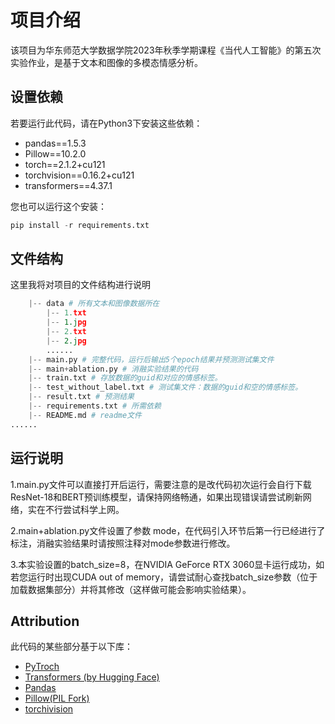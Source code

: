 # 项目介绍
该项目为华东师范大学数据学院2023年秋季学期课程《当代人工智能》的第五次实验作业，是基于文本和图像的多模态情感分析。
## 设置依赖
若要运行此代码，请在Python3下安装这些依赖：
- pandas==1.5.3
- Pillow==10.2.0
- torch==2.1.2+cu121
- torchvision==0.16.2+cu121
- transformers==4.37.1

您也可以运行这个安装：
```python
pip install -r requirements.txt
```

## 文件结构
这里我将对项目的文件结构进行说明
```python
    |-- data # 所有文本和图像数据所在
        |-- 1.txt
        |-- 1.jpg
        |-- 2.txt
        |-- 2.jpg
        ......
    |-- main.py # 完整代码，运行后输出5个epoch结果并预测测试集文件
    |-- main+ablation.py # 消融实验结果的代码
    |-- train.txt # 存放数据的guid和对应的情感标签。
    |-- test_without_label.txt # 测试集文件：数据的guid和空的情感标签。
    |-- result.txt # 预测结果
    |-- requirements.txt # 所需依赖
    |-- README.md # readme文件
......
```
## 运行说明
1.main.py文件可以直接打开后运行，需要注意的是改代码初次运行会自行下载ResNet-18和BERT预训练模型，请保持网络畅通，如果出现错误请尝试刷新网络，实在不行尝试科学上网。

2.main+ablation.py文件设置了参数 mode，在代码引入环节后第一行已经进行了标注，消融实验结果时请按照注释对mode参数进行修改。

3.本实验设置的batch_size=8，在NVIDIA GeForce RTX 3060显卡运行成功，如若您运行时出现CUDA out of memory，请尝试耐心查找batch_size参数（位于加载数据集部分）并将其修改（这样做可能会影响实验结果）。
## Attribution
此代码的某些部分基于以下库：
- [PyTroch](https://github.com/pytorch/pytorch)
- [Transformers (by Hugging Face)](https://github.com/huggingface/transformers)
- [Pandas](https://github.com/pandas-dev/pandas)
- [Pillow(PIL Fork)](https://github.com/python-pillow/Pillow)
- [torchivision](https://github.com/pytorch/vision)
